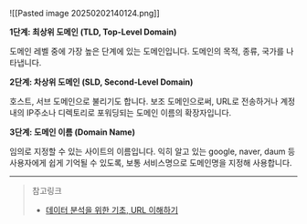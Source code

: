 
![[Pasted image 20250202140124.png]]

**1단계: 최상위 도메인 (TLD, Top-Level Domain)**

도메인 레벨 중에 가장 높은 단계에 있는 도메인입니다. 도메인의 목적, 종류, 국가를 나타냅니다.

  
**2단계: 차상위 도메인 (SLD, Second-Level Domain)**

호스트, 서브 도메인으로 불리기도 합니다. 보조 도메인으로써, URL로 전송하거나 계정 내의 IP주소나 디렉토리로 포워딩되는 도메인 이름의 확장자입니다.

  
**3단계: 도메인 이름 (Domain Name)**

임의로 지정할 수 있는 사이트의 이름입니다. 익히 알고 있는 google, naver, daum 등 사용자에게 쉽게 기억될 수 있도록, 보통 서비스명으로 도메인명을 지정해 사용합니다.

---

> 참고링크
> - [데이터 분석을 위한 기초, URL 이해하기](https://www.beusable.net/blog/?p=4507)